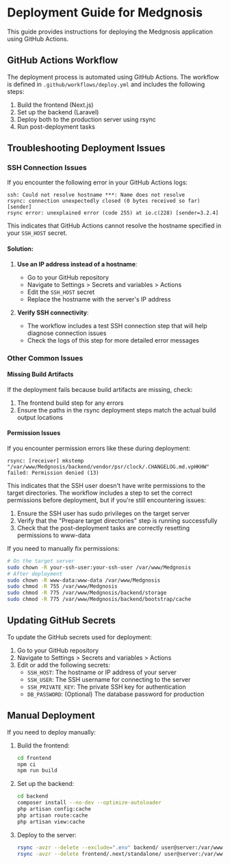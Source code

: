 # Deployment Guide for Medgnosis

This guide provides instructions for deploying the Medgnosis application using GitHub Actions.

## GitHub Actions Workflow

The deployment process is automated using GitHub Actions. The workflow is defined in `.github/workflows/deploy.yml` and includes the following steps:

1. Build the frontend (Next.js)
2. Set up the backend (Laravel)
3. Deploy both to the production server using rsync
4. Run post-deployment tasks

## Troubleshooting Deployment Issues

### SSH Connection Issues

If you encounter the following error in your GitHub Actions logs:

```
ssh: Could not resolve hostname ***: Name does not resolve
rsync: connection unexpectedly closed (0 bytes received so far) [sender]
rsync error: unexplained error (code 255) at io.c(228) [sender=3.2.4]
```

This indicates that GitHub Actions cannot resolve the hostname specified in your `SSH_HOST` secret.

#### Solution:

1. **Use an IP address instead of a hostname**:
   - Go to your GitHub repository
   - Navigate to Settings > Secrets and variables > Actions
   - Edit the `SSH_HOST` secret
   - Replace the hostname with the server's IP address

2. **Verify SSH connectivity**:
   - The workflow includes a test SSH connection step that will help diagnose connection issues
   - Check the logs of this step for more detailed error messages

### Other Common Issues

#### Missing Build Artifacts

If the deployment fails because build artifacts are missing, check:

1. The frontend build step for any errors
2. Ensure the paths in the rsync deployment steps match the actual build output locations

#### Permission Issues

If you encounter permission errors like these during deployment:

```
rsync: [receiver] mkstemp "/var/www/Medgnosis/backend/vendor/psr/clock/.CHANGELOG.md.vpHKHW" failed: Permission denied (13)
```

This indicates that the SSH user doesn't have write permissions to the target directories. The workflow includes a step to set the correct permissions before deployment, but if you're still encountering issues:

1. Ensure the SSH user has sudo privileges on the target server
2. Verify that the "Prepare target directories" step is running successfully
3. Check that the post-deployment tasks are correctly resetting permissions to www-data

If you need to manually fix permissions:

```bash
# On the target server
sudo chown -R your-ssh-user:your-ssh-user /var/www/Medgnosis
# After deployment
sudo chown -R www-data:www-data /var/www/Medgnosis
sudo chmod -R 755 /var/www/Medgnosis
sudo chmod -R 775 /var/www/Medgnosis/backend/storage
sudo chmod -R 775 /var/www/Medgnosis/backend/bootstrap/cache
```

## Updating GitHub Secrets

To update the GitHub secrets used for deployment:

1. Go to your GitHub repository
2. Navigate to Settings > Secrets and variables > Actions
3. Edit or add the following secrets:
   - `SSH_HOST`: The hostname or IP address of your server
   - `SSH_USER`: The SSH username for connecting to the server
   - `SSH_PRIVATE_KEY`: The private SSH key for authentication
   - `DB_PASSWORD`: (Optional) The database password for production

## Manual Deployment

If you need to deploy manually:

1. Build the frontend:
   ```bash
   cd frontend
   npm ci
   npm run build
   ```

2. Set up the backend:
   ```bash
   cd backend
   composer install --no-dev --optimize-autoloader
   php artisan config:cache
   php artisan route:cache
   php artisan view:cache
   ```

3. Deploy to the server:
   ```bash
   rsync -avzr --delete --exclude=".env" backend/ user@server:/var/www/Medgnosis/backend
   rsync -avzr --delete frontend/.next/standalone/ user@server:/var/www/Medgnosis/frontend
   ```
